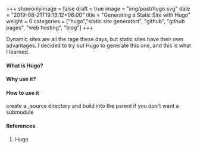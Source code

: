 +++
showonlyimage = false
draft = true
image = "img/post/hugo.svg"
date = "2019-08-21T19:13:12+06:00"
title = "Generating a Static Site with Hugo"
weight = 0
categories = ["hugo","static site generatort", "github", "github pages", "web hosting", "blog"]
+++

Dynamic sites are all the rage these days, but static sites have their own advantages. I decided to try out Hugo to generate this one, and this is what I learned.
<!--more-->

#### What is Hugo?

#### Why use it?

#### How to use it

create a _source directory and build into the parent if you don't want a submodule

#### References
1. Hugo